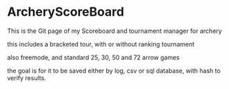 # ArcheryScoreBoard

This is the Git page of my Scoreboard and tournament manager for archery

this includes a bracketed tour, with or without ranking tournament

also freemode, and standard 25, 30, 50 and 72 arrow games

the goal is for it to be saved either by log, csv or sql database, with hash to verify results.



